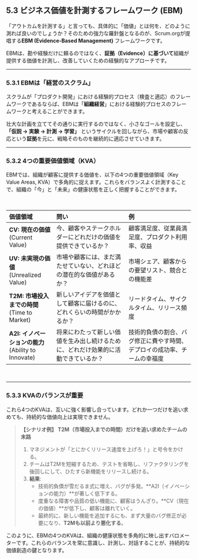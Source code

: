 ## 5.3 ビジネス価値を計測するフレームワーク (EBM)

「アウトカムを計測する」と言っても、具体的に「価値」とは何を、どのように測れば良いのでしょうか？そのための強力な羅針盤となるのが、Scrum.orgが提唱する**EBM (Evidence-Based Management)** フレームワークです。

EBMは、勘や経験だけに頼るのではなく、**証拠（Evidence）に基づいて**組織が提供する価値を計測し、改善していくための経験的なアプローチです。

---

### 5.3.1 EBMは「経営のスクラム」

スクラムが「プロダクト開発」における経験的プロセス（検査と適応）のフレームワークであるならば、EBMは「**組織経営**」における経験的プロセスのフレームワークと考えることができます。

壮大な計画を立ててその通りに実行するのではなく、小さなゴールを設定し、**「仮説 → 実験 → 計測 → 学習」** というサイクルを回しながら、市場や顧客の反応という**証拠**を元に、戦略そのものを継続的に適応させていきます。

---

### 5.3.2 4つの重要価値領域（KVA）

EBMでは、組織が顧客に提供する価値を、以下の4つの重要価値領域（Key Value Areas, KVA）で多角的に捉えます。これらをバランスよく計測することで、組織の「今」と「未来」の健康状態を正しく把握することができます。

<br>

| 価値領域 | 問い | 例 |
| :--- | :--- | :--- |
| **CV: 現在の価値**<br>(Current Value) | 今、顧客やステークホルダーにどれだけの価値を提供できているか？ | 顧客満足度、従業員満足度、プロダクト利用率、収益 |
| **UV: 未実現の価値**<br>(Unrealized Value) | 市場や顧客には、まだ満たせていない、どれほどの潜在的な価値があるか？ | 市場シェア、顧客からの要望リスト、競合との機能差 |
| **T2M: 市場投入までの時間**<br>(Time to Market) | 新しいアイデアを価値として顧客に届けるのに、どれくらいの時間がかかるか？ | リードタイム、サイクルタイム、リリース頻度 |
| **A2I: イノベーションの能力**<br>(Ability to Innovate) | 将来にわたって新しい価値を生み出し続けるために、どれだけ効果的に活動できているか？ | 技術的負債の割合、バグ修正に費やす時間、デプロイの成功率、チームの幸福度 |

<br>

---

### 5.3.3 KVAのバランスが重要

これら4つのKVAは、互いに強く影響し合っています。どれか一つだけを追い求めても、持続的な価値向上は実現できません。

> **【シナリオ例】 T2M（市場投入までの時間）だけを追い求めたチームの末路**
>
> 1.  マネジメントが「とにかくリリース速度を上げろ！」と号令をかける。
> 2.  チームはT2Mを短縮するため、テストを省略し、リファクタリングを後回しにして、ひたすら新機能をリリースし続ける。
> 3.  **結果**:
>     *   技術的負債が雪だるま式に増え、バグが多発。**A2I（イノベーションの能力）**が著しく低下する。
>     *   度重なる障害や品質の低い機能に、顧客はうんざり。**CV（現在の価値）**が低下し、顧客は離れていく。
>     *   最終的に、新しい機能を追加するにも、まず大量のバグ修正が必要になり、**T2Mも以前より悪化する**。

このように、EBMの4つのKVAは、組織の健康状態を多角的に映し出すバロメーターです。これらのバランスを常に意識し、計測し、対話することが、持続的な価値創造の鍵となります。 